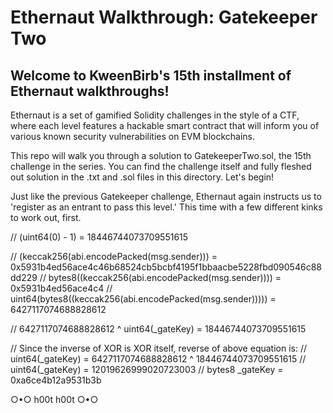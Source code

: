 # Ethernaut Walkthrough: Gatekeeper Two
## Welcome to KweenBirb's 15th installment of Ethernaut walkthroughs! 

Ethernaut is a set of gamified Solidity challenges in the style of a CTF, where each level features a hackable smart contract that will inform you of various known security vulnerabilities on EVM blockchains.

This repo will walk you through a solution to GatekeeperTwo.sol, the 15th challenge in the series. You can find the challenge itself and fully fleshed out solution in the .txt and .sol files in this directory. Let's begin!

Just like the previous Gatekeeper challenge, Ethernaut again instructs us to 'register as an entrant to pass this level.' This time with a few different kinks to work out, first.



// (uint64(0) - 1) = 18446744073709551615

// (keccak256(abi.encodePacked(msg.sender))) = 0x5931b4ed56ace4c46b68524cb5bcbf4195f1bbaacbe5228fbd090546c88dd229
// bytes8((keccak256(abi.encodePacked(msg.sender)))) = 0x5931b4ed56ace4c4
// uint64(bytes8((keccak256(abi.encodePacked(msg.sender))))) = 6427117074688828612

// 6427117074688828612 ^ uint64(_gateKey) = 18446744073709551615

// Since the inverse of XOR is XOR itself, reverse of above equation is:
// uint64(_gateKey) = 6427117074688828612 ^ 18446744073709551615
// uint64(_gateKey) = 12019626999020723003
// bytes8 _gateKey = 0xa6ce4b12a9531b3b


○•○ h00t h00t ○•○